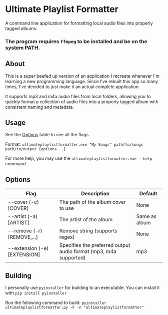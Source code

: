 # Ultimate Playlist Formatter

A command line application for formatting local audio files into properly tagged albums.

### The program requires **`ffmpeg`** to be installed and be on the system PATH.

## About

This is a super beefed up version of an application I recreate whenever I'm learning a new programming language. Since I've rebuilt this app so many times, I've decided to just make it an actual complete application.

It supports mp3 and m4a audio files from local folders, allowing you to quickly format a collection of audio files into a properly tagged album with consistent naming and metadata.

## Usage

See the [Options](#options) table to see all the flags.

Format: `ultimateplaylistformatter.exe "My Songs" path/to/songs path/to/output [options...]`

For more help, you may use the `ultimateplaylistformatter.exe --help` command

## Options

| Flag | Description | Default |
|------|-------------|---------|
| --cover (-c) [COVER] | The path of the album cover to use | None |
| --artist (-a) [ARTIST] | The artist of the album | Same as album |
| --remove (-r) [REMOVE,...] | Remove string (supports regex) | None |
| --extension (-e) [EXTENSION] | Specifies the preferred output audio format (mp3, m4a supported) | mp3 |

## Building

I personally use `pyinstaller` for building to an executable. You can install it with `pip install pyinstaller`

Run the following command to build: `pyinstaller ultimateplaylistformatter.py -F -n "ultimateplaylistformatter"`